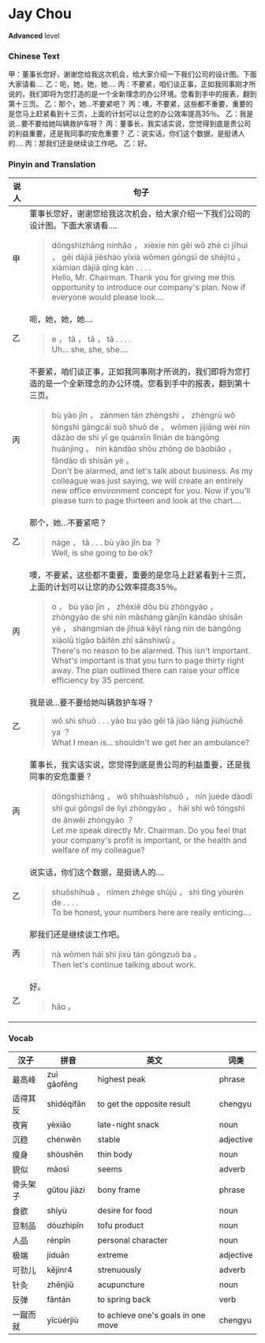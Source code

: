 # Jay Chou
**Advanced** level
### Chinese Text
甲：董事长您好，谢谢您给我这次机会，给大家介绍一下我们公司的设计图。下面大家请看....
乙：呃，她，她，她....
丙：不要紧，咱们谈正事，正如我同事刚才所说的，我们即将为您打造的是一个全新理念的办公环境。您看到手中的报表，翻到第十三页。
乙：那个，她...不要紧吧？
丙：噢，不要紧，这些都不重要，重要的是您马上赶紧看到十三页，上面的计划可以让您的办公效率提高35％。
乙：我是说...要不要给她叫辆救护车呀？
丙：董事长，我实话实说，您觉得到底是贵公司的利益重要，还是我同事的安危重要？
乙：说实话，你们这个数据，是挺诱人的....
丙：那我们还是继续谈工作吧。
乙：好。

### Pinyin and Translation
|说人|句子|
|----|----|
|甲|董事长您好，谢谢您给我这次机会，给大家介绍一下我们公司的设计图。下面大家请看....<blockquote>dǒngshìzhǎng nínhǎo ， xièxie nín gěi wǒ zhè cì jīhuì ， gěi dàjiā jièshào yīxià wǒmen gōngsī de shèjìtú 。 xiàmian dàjiā qǐng kàn . . . .<br />Hello, Mr. Chairman. Thank you for giving me this opportunity to introduce our company's plan. Now if everyone would please look....</blockquote>|
|乙|呃，她，她，她....<blockquote>e ， tā ， tā ， tā . . . .<br />Uh... she, she, she....</blockquote>|
|丙|不要紧，咱们谈正事，正如我同事刚才所说的，我们即将为您打造的是一个全新理念的办公环境。您看到手中的报表，翻到第十三页。<blockquote>bù yào jǐn ， zánmen tán zhèngshì ， zhèngrú wǒ tóngshì gāngcái suǒ shuō de ， wǒmen jíjiāng wèi nín dǎzào de shì yī ge quánxīn lǐniàn de bàngōng huánjìng 。 nín kàndào shǒu zhōng de bàobiǎo ， fāndào dì shísān yè 。<br />Don't be alarmed, and let's talk about business. As my colleague was just saying, we will create an entirely new office environment concept for you. Now if you'll please turn to page thirteen and look at the chart....</blockquote>|
|乙|那个，她...不要紧吧？<blockquote>nàge ， tā . . . bù yào jǐn ba ？<br />Well, is she going to be ok?</blockquote>|
|丙|噢，不要紧，这些都不重要，重要的是您马上赶紧看到十三页，上面的计划可以让您的办公效率提高35％。<blockquote>o ， bù yào jǐn ， zhèxiē dōu bù zhòngyào ， zhòngyào de shì nín mǎshàng gǎnjǐn kàndào shísān yè ， shàngmian de jìhuà kěyǐ ràng nín de bàngōng xiàolǜ tígāo bǎifēn zhī sānshíwǔ 。<br />There's no reason to be alarmed. This isn't important. What's important is that you turn to page thirty right away. The plan outlined there can raise your office efficiency by 35 percent.</blockquote>|
|乙|我是说...要不要给她叫辆救护车呀？<blockquote>wǒ shì shuō . . . yào bu yào gěi tā jiào liàng jiùhùchē ya ？<br />What I mean is... shouldn't we get her an ambulance?</blockquote>|
|丙|董事长，我实话实说，您觉得到底是贵公司的利益重要，还是我同事的安危重要？<blockquote>dǒngshìzhǎng ， wǒ shíhuàshíshuō ， nín juéde dàodǐ shì guì gōngsī de lìyì zhòngyào ， hái shì wǒ tóngshì de ānwēi zhòngyào ？<br />Let me speak directly Mr. Chairman. Do you feel that your company's profit is important, or the health and welfare of my colleague?</blockquote>|
|乙|说实话，你们这个数据，是挺诱人的....<blockquote>shuōshíhuà ， nǐmen zhège shùjù ， shì tǐng yòurén de . . . .<br />To be honest, your numbers here are really enticing....</blockquote>|
|丙|那我们还是继续谈工作吧。<blockquote>nà wǒmen hái shì jìxù tán gōngzuò ba 。<br />Then let's continue talking about work.</blockquote>|
|乙|好。<blockquote>hǎo 。<br /></blockquote>|
### Vocab
|汉子|拼音|英文|词类|
|----|----|----|----|
|最高峰|zuì gāofēng|highest peak|phrase|
|适得其反|shìdéqífǎn|to get the opposite result|chengyu|
|夜宵|yèxiāo|late-night snack|noun|
|沉稳|chénwěn|stable|adjective|
|瘦身|shòushēn|thin body|noun|
|貌似|màosì|seems|adverb|
|骨头架子|gǔtou jiàzi|bony frame|phrase|
|食欲|shíyù|desire for food|noun|
|豆制品|dòuzhipǐn|tofu product|noun|
|人品|rénpǐn|personal character|noun|
|极端|jíduān|extreme|adjective|
|可劲儿|kějinr4|strenuously|adverb|
|针灸|zhēnjiǔ|acupuncture|noun|
|反弹|fǎntán|to spring back|verb|
|一蹴而就|yīcùérjiù|to achieve one's goals in one move|chengyu|